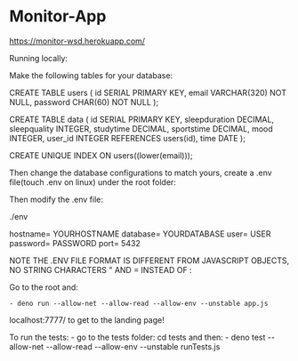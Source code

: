 # Monitor-App

https://monitor-wsd.herokuapp.com/

Running locally:

Make the following tables for your database:

CREATE TABLE users (
  id SERIAL PRIMARY KEY,
  email VARCHAR(320) NOT NULL,
  password CHAR(60) NOT NULL
);

CREATE TABLE data (
id SERIAL PRIMARY KEY,
sleepduration DECIMAL,
sleepquality INTEGER,
studytime DECIMAL,
sportstime DECIMAL,
mood INTEGER,
user_id INTEGER REFERENCES users(id),
time DATE
);


CREATE UNIQUE INDEX ON users((lower(email)));


Then change the database configurations to match yours, create a .env file(touch .env on linux) under the root folder:
 
Then modify the .env file:

./env
 
  hostname= YOURHOSTNAME
  database= YOURDATABASE
  user= USER
  password= PASSWORD
  port= 5432


NOTE THE .ENV FILE FORMAT IS DIFFERENT FROM JAVASCRIPT OBJECTS, NO STRING CHARACTERS " AND = INSTEAD OF :


Go to the root and:

	- deno run --allow-net --allow-read --allow-env --unstable app.js

localhost:7777/ to get to the landing page!

To run the tests:
	- go to the tests folder: cd tests and then:
	- deno test --allow-net --allow-read --allow-env --unstable runTests.js




